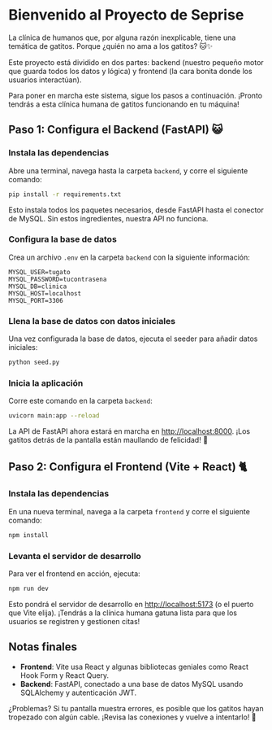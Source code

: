# Bienvenido al Proyecto de Seprise

La clínica de humanos que, por alguna razón inexplicable, tiene una temática de gatitos. Porque ¿quién no ama a los gatitos? 🐱✨

Este proyecto está dividido en dos partes: backend (nuestro pequeño motor que guarda todos los datos y lógica) y frontend (la cara bonita donde los usuarios interactúan).

Para poner en marcha este sistema, sigue los pasos a continuación. ¡Pronto tendrás a esta clínica humana de gatitos funcionando en tu máquina!

## Paso 1: Configura el Backend (FastAPI) 😺

### Instala las dependencias

Abre una terminal, navega hasta la carpeta `backend`, y corre el siguiente comando:

```bash
pip install -r requirements.txt
```

Esto instala todos los paquetes necesarios, desde FastAPI hasta el conector de MySQL. Sin estos ingredientes, nuestra API no funciona.

### Configura la base de datos

Crea un archivo `.env` en la carpeta `backend` con la siguiente información:

```plaintext
MYSQL_USER=tugato 
MYSQL_PASSWORD=tucontrasena
MYSQL_DB=clinica
MYSQL_HOST=localhost
MYSQL_PORT=3306
```

### Llena la base de datos con datos iniciales

Una vez configurada la base de datos, ejecuta el seeder para añadir datos iniciales:

```bash
python seed.py
```

### Inicia la aplicación

Corre este comando en la carpeta `backend`:

```bash
uvicorn main:app --reload
```

La API de FastAPI ahora estará en marcha en [http://localhost:8000](http://localhost:8000). ¡Los gatitos detrás de la pantalla están maullando de felicidad! 🐾

## Paso 2: Configura el Frontend (Vite + React) 🐈

### Instala las dependencias

En una nueva terminal, navega a la carpeta `frontend` y corre el siguiente comando:

```bash
npm install
```

### Levanta el servidor de desarrollo

Para ver el frontend en acción, ejecuta:

```bash
npm run dev
```

Esto pondrá el servidor de desarrollo en [http://localhost:5173](http://localhost:5173) (o el puerto que Vite elija). ¡Tendrás a la clínica humana gatuna lista para que los usuarios se registren y gestionen citas!

## Notas finales

- **Frontend**: Vite usa React y algunas bibliotecas geniales como React Hook Form y React Query.
- **Backend**: FastAPI, conectado a una base de datos MySQL usando SQLAlchemy y autenticación JWT.

¿Problemas? Si tu pantalla muestra errores, es posible que los gatitos hayan tropezado con algún cable. ¡Revisa las conexiones y vuelve a intentarlo! 🐾